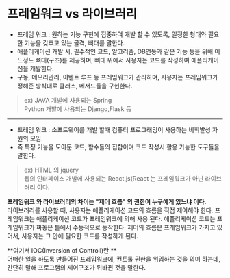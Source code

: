 # 프레임워크 vs 라이브러리   
- 프레임 워크 : 원하는 기능 구현에 집중하여 개발 할 수 있도록, 일정한 형태와 필요한 기능을 갖추고 있는 골격, 뼈대를 말한다.   
- 애플리케이션 개발 시, 필수적인 코드, 알고리즘, DB연동과 같은 기능 등을 위해 어느정도 뼈대(구조)를 제공하며, 뼈대 위에서 사용자는 코드를 작성하여 애플리케이션을 개발한다.   
- 구동, 메모리관리, 이벤트 루프 등 프레임워크가 관리하며, 사용자는 프레임워크가 정해준 방식대로 클래스, 메서드들을 구현한다.   
> ex) JAVA  개발에 사용되는 Spring   
> Python 개발에 사용되는 Django,Flask 등   

***   
- 프레임 워크 : 소프트웨어를 개발 할때 컴퓨터 프로그래밍이 사용하는 비휘발성 자원의 모임.   
- 즉 특정 기능을 모아둔 코드, 함수들의 집합이며 코드 작성시 활용 가능한 도구들을 말한다.   
> ex) HTML 의 jquery   
> 웹의 인터페이스 개발에 사용되는 React.js(React 는 프레임워크가 아닌 라이브러리 이다.   
   
   
**프레임워크 와 라이브러리의 차이는 "제어 흐름" 의 권한이 누구에게 있느냐 이다.**   
라이브러리를 사용할 때, 사용자는 애플리케이션 코드의 흐름을 직접 제어해야 한다.
프레임워크는 애플리케이션 코드가 프레임워크에 의해 사용 된다.
애플리케이션 코드는 프레임워크가 짜놓은 틀에서 수동적으로 동작한다. 제어의 흐름은 프레임워크가 가지고 있어서, 사용자는 그 안에 필요한 코드를 작성하게 된다.   
   
**여기서 IOC(Inversion of Controll)란 **   
어떠한 일을 하도록 만들어진 프레임워크에, 컨트롤 권한을 위임하는 것을 의미 하는데,
간단히 말해 프로그램의 제어구조가 뒤바뀐 것을 말한다.

